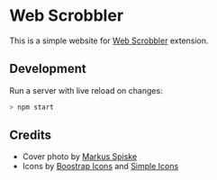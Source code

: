 # Web Scrobbler

This is a simple website for [Web Scrobbler][web-scrobbler-github] extension.

## Development

Run a server with live reload on changes:

```sh
> npm start
```

## Credits

- Cover photo by [Markus Spiske][markus-spiske]
- Icons by [Boostrap Icons][bs-icons] and [Simple Icons][simple-icons]

[bs-icons]: https://icons.getbootstrap.com/
[markus-spiske]: https://unsplash.com/@markusspiske
[simple-icons]: https://simpleicons.org/
[web-scrobbler-github]: https://github.com/web-scrobbler/web-scrobbler
